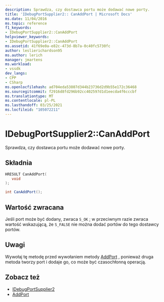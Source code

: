 ```yaml
---
description: Sprawdza, czy dostawca portu może dodawać nowe porty.
title: 'IDebugPortSupplier2:: CanAddPort | Microsoft Docs'
ms.date: 11/04/2016
ms.topic: reference
f1_keywords:
- IDebugPortSupplier2::CanAddPort
helpviewer_keywords:
- IDebugPortSupplier2::CanAddPort
ms.assetid: 41f69e0a-e82c-473d-8b7a-0c40fc5730fc
author: leslierichardson95
ms.author: lerich
manager: jmartens
ms.workload:
- vssdk
dev_langs:
- CPP
- CSharp
ms.openlocfilehash: ad704eda53807d344b23736d2d9b55e172c36468
ms.sourcegitcommit: f2916d8fd296b92cc402597d1d1eecda4f6cccbf
ms.translationtype: MT
ms.contentlocale: pl-PL
ms.lasthandoff: 03/25/2021
ms.locfileid: "105072211"
---
```

# <a name="idebugportsupplier2canaddport"></a>IDebugPortSupplier2::CanAddPort
Sprawdza, czy dostawca portu może dodawać nowe porty.

## <a name="syntax"></a>Składnia

```cpp
HRESULT CanAddPort( 
   void 
);
```

```csharp
int CanAddPort();
```

## <a name="return-value"></a>Wartość zwracana
 Jeśli port może być dodany, zwraca `S_OK` ; w przeciwnym razie zwraca wartość wskazującą, że `S_FALSE` nie można dodać portów do tego dostawcy portów.

## <a name="remarks"></a>Uwagi
 Wywołaj tę metodę przed wywołaniem metody [AddPort](../../../extensibility/debugger/reference/idebugportsupplier2-addport.md) , ponieważ druga metoda tworzy port i dodaje go, co może być czasochłonną operacją.

## <a name="see-also"></a>Zobacz też
- [IDebugPortSupplier2](../../../extensibility/debugger/reference/idebugportsupplier2.md)
- [AddPort](../../../extensibility/debugger/reference/idebugportsupplier2-addport.md)
